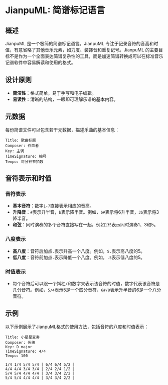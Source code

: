 # JianpuML: 简谱标记语言

## 概述

JianpuML 是一个极简的简谱标记语言。JianpuML 专注于记录音符的音高和时值，有意省略了其他音乐元素，如力度、装饰音和重复记号。JianpuML 的主要目标不是作为一个全面表达简谱复杂性的工具，而是加速简谱转换成可以在标准音乐记谱软件中容易解读和使用的格式。


## 设计原则

- **简洁性**：格式简单，易于手写和电子编辑。
- **易读性**：清晰的结构，一眼即可理解乐谱的基本内容。


## 元数据

每份简谱文件可以包含若干元数据，描述乐曲的基本信息：

```plaintext
Title: 歌曲标题
Composer: 作曲者
Key: 主调
TimeSignature: 拍号
Tempo: 每分钟节拍数
```

## 音符表示和时值

### 音符表示

- **基本音符**：数字`1-7`直接表示相应的音高。
- **升降音**：`#`表示升半音，`b`表示降半音。例如，`6#`表示将6升半音，`3b`表示将3降半音。
- **和弦**：同时演奏的多个音符直接写在一起，例如`135`表示同时演奏1、3和5。

### 八度表示

- **高八度**：音符后加点`.`表示升高一个八度。例如，`5.`表示高八度的5。
- **低八度**：音符前加点`.`表示降低一个八度。例如，`.5`表示低八度的5。

### 时值表示

- 每个音符后可以跟一个斜杠`/`和数字来表示该音符的时值，数字代表该音符是几分音符。例如，`5/4`表示5是一个四分音符，`6#/8`表示升半音的6是一个八分音符。


## 示例

以下示例展示了JianpuML格式的使用方法，包括音符的八度和时值表示：

```plaintext
Title: 小星星变奏
Composer: 传统
Key: D major
TimeSignature: 4/4
Tempo: 100

1/4 1/4 5/4 5/4 | 6/4 6/4 5/2 |
4/4 4/4 3/4 3/4 | 2/4 2/4 1/2 |
5/4 5/4 4/4 4/4 | 3/4 3/4 2/2 |
5/4 5/4 4/4 4/4 | 3/4 3/4 2/2 |

```
